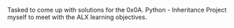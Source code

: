 Tasked to come up with solutions for the 0x0A. Python - Inheritance Project myself to meet with the ALX learning objectives.
